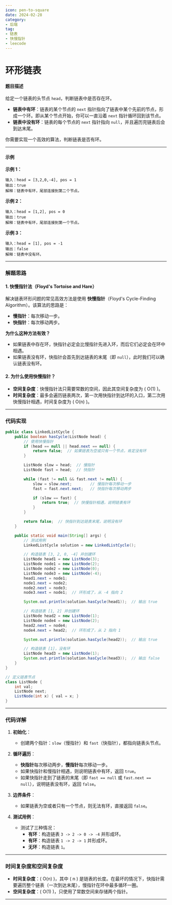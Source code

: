 ```yaml
---
icon: pen-to-square
date: 2024-02-28
category:
- 后端
tag:
- 链表
- 快慢指针
- leecode
---
```

# 环形链表

#### 题目描述

给定一个链表的头节点 `head`，判断链表中是否存在环。

- **链表中有环**：链表的某个节点的 `next` 指针指向了链表中某个先前的节点，形成一个环。即从某个节点开始，你可以一直沿着 `next` 指针循环回到该节点。
- **链表中没有环**：链表的每个节点的 `next` 指针指向 `null`，并且遍历完链表后会到达末尾。

你需要实现一个高效的算法，判断链表是否有环。

---

#### 示例

**示例 1：**
```
输入：head = [3,2,0,-4], pos = 1
输出：true
解释：链表中有环，尾部连接到第二个节点。
```

**示例 2：**
```
输入：head = [1,2], pos = 0
输出：true
解释：链表中有环，尾部连接到第一个节点。
```

**示例 3：**
```
输入：head = [1], pos = -1
输出：false
解释：链表中没有环。
```

---

### 解题思路

#### 1. 快慢指针法（Floyd's Tortoise and Hare）

解决链表环形问题的常见高效方法是使用 **快慢指针**（Floyd's Cycle-Finding Algorithm）。该算法的思路是：
- **慢指针**：每次移动一步。
- **快指针**：每次移动两步。

**为什么这种方法有效？**

- 如果链表中存在环，快指针必定会比慢指针先进入环，而后它们必定会在环中相遇。
- 如果链表没有环，快指针会首先到达链表的末尾（即 `null`），此时我们可以确认链表没有环。

#### 2. 为什么使用快慢指针？
- **空间复杂度**：快慢指针法只需要常数的空间，因此其空间复杂度为 \( O(1) \)。
- **时间复杂度**：最多会遍历链表两次，第一次用快指针到达环的入口，第二次用快慢指针相遇，时间复杂度为 \( O(n) \)。

---

### 代码实现

```java
public class LinkedListCycle {
    public boolean hasCycle(ListNode head) {
        // 使用快慢指针
        if (head == null || head.next == null) {
            return false;  // 如果链表为空或只有一个节点，肯定没有环
        }

        ListNode slow = head;  // 慢指针
        ListNode fast = head;  // 快指针

        while (fast != null && fast.next != null) {
            slow = slow.next;        // 慢指针每次移动一步
            fast = fast.next.next;   // 快指针每次移动两步

            if (slow == fast) {
                return true;  // 快慢指针相遇，说明链表有环
            }
        }

        return false;  // 快指针到达链表末尾，说明没有环
    }

    public static void main(String[] args) {
        // 测试用例
        LinkedListCycle solution = new LinkedListCycle();

        // 构造链表 [3, 2, 0, -4] 并创建环
        ListNode head1 = new ListNode(3);
        ListNode node1 = new ListNode(2);
        ListNode node2 = new ListNode(0);
        ListNode node3 = new ListNode(-4);
        head1.next = node1;
        node1.next = node2;
        node2.next = node3;
        node3.next = node1;  // 环形成了，从 -4 指向 2

        System.out.println(solution.hasCycle(head1));  // 输出 true

        // 构造链表 [1, 2] 并创建环
        ListNode head2 = new ListNode(1);
        ListNode node4 = new ListNode(2);
        head2.next = node4;
        node4.next = head2;  // 环形成了，从 2 指向 1

        System.out.println(solution.hasCycle(head2));  // 输出 true

        // 构造链表 [1]，没有环
        ListNode head3 = new ListNode(1);
        System.out.println(solution.hasCycle(head3));  // 输出 false
    }
}

// 定义链表节点
class ListNode {
    int val;
    ListNode next;
    ListNode(int x) { val = x; }
}
```

---

### 代码详解

1. **初始化**：
    - 创建两个指针：`slow`（慢指针）和 `fast`（快指针），都指向链表头节点。

2. **循环遍历**：
    - **快指针**每次移动两步，**慢指针**每次移动一步。
    - 如果快指针和慢指针相遇，则说明链表中有环，返回 `true`。
    - 如果快指针走到了链表的末尾（即 `fast == null` 或 `fast.next == null`），说明链表没有环，返回 `false`。

3. **边界条件**：
    - 如果链表为空或者只有一个节点，则无法有环，直接返回 `false`。

4. **测试用例**：
    - 测试了三种情况：
        - **有环**：构造链表 `3 -> 2 -> 0 -> -4` 并形成环。
        - **有环**：构造链表 `1 -> 2 -> 1` 并形成环。
        - **无环**：构造链表 `1`。

---

### 时间复杂度和空间复杂度

- **时间复杂度**：\( O(n) \)，其中 \( n \) 是链表的长度。在最坏的情况下，快指针需要遍历整个链表（一次到达末尾），慢指针在环中最多循环一圈。
- **空间复杂度**：\( O(1) \)，只使用了常数空间来存储两个指针。

---

